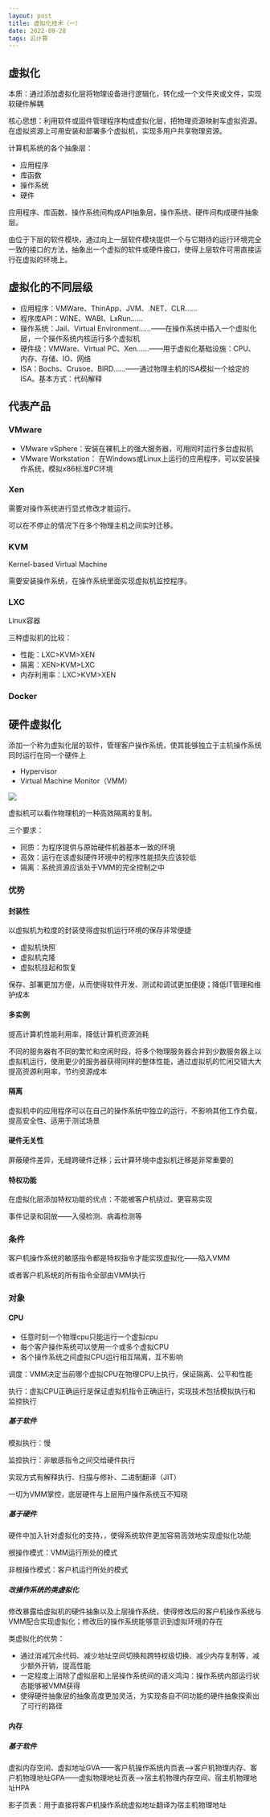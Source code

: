 ```yaml
---
layout: post
title: 虚拟化技术（一）
date: 2022-09-28
tags: 云计算
---
```


## 虚拟化

本质：通过添加虚拟化层将物理设备进行逻辑化，转化成一个文件夹或文件，实现软硬件解耦

核心思想：利用软件或固件管理程序构成虚拟化层，把物理资源映射车虚拟资源。在虚拟资源上可用安装和部署多个虚拟机，实现多用户共享物理资源。

计算机系统的各个抽象层：

- 应用程序
- 库函数
- 操作系统
- 硬件

应用程序、库函数、操作系统间构成API抽象层，操作系统、硬件间构成硬件抽象层。

由位于下层的软件模块，通过向上一层软件模块提供一个与它期待的运行环境完全一致的接口的方法，抽象出一个虚拟的软件或硬件接口，使得上层软件可用直接运行在虚拟的环境上。

## 虚拟化的不同层级

- 应用程序：VMWare、ThinApp、JVM、.NET、CLR……
- 程序库API：WINE、WABI、LxRun……
- 操作系统：Jail、Virtual Environment……——在操作系统中插入一个虚拟化层，一个操作系统内核运行多个虚拟机
- 硬件级：VMWare、Virtual PC、Xen……——用于虚拟化基础设施：CPU、内存、存储、IO、网络
- ISA：Bochs、Crusoe、BIRD……——通过物理主机的ISA模拟一个给定的ISA。基本方式：代码解释

## 代表产品

### VMware

- VMware vSphere：安装在裸机上的强大服务器，可用同时运行多台虚拟机
- VMware Workstation： 在Windows或Linux上运行的应用程序，可以安装操作系统，模拟x86标准PC环境

### Xen

需要对操作系统进行显式修改才能运行。

可以在不停止的情况下在多个物理主机之间实时迁移。

### KVM

Kernel-based Virtual Machine

需要安装操作系统，在操作系统里面实现虚拟机监控程序。

### LXC

Linux容器

三种虚拟机的比较：

- 性能：LXC>KVM>XEN
- 隔离：XEN>KVM>LXC
- 内存利用率：LXC>KVM>XEN

### Docker

## 硬件虚拟化

添加一个称为虚拟化层的软件，管理客户操作系统，使其能够独立于主机操作系统同时运行在同一个硬件上

- Hypervisor
- Virtual Machine Monitor（VMM）

![](https://newtank1.github.io/assets/images/QQ截图20220928145004.png)

虚拟机可以看作物理机的一种高效隔离的复制。

三个要求：

- 同质：为程序提供与原始硬件机器基本一致的环境
- 高效：运行在该虚拟硬件环境中的程序性能损失应该较低
- 隔离：系统资源应该处于VMM的完全控制之中

### 优势

#### 封装性

以虚拟机为粒度的封装使得虚拟机运行环境的保存非常便捷

- 虚拟机快照
- 虚拟机克隆
- 虚拟机挂起和恢复

保存、部署更加方便，从而使得软件开发、测试和调试更加便捷；降低IT管理和维护成本

#### 多实例

提高计算机性能利用率，降低计算机资源消耗

不同的服务器有不同的繁忙和空闲时段，将多个物理服务器合并到少数服务器上以虚拟机运行，使用更少的服务器获得同样的整体性能，通过虚拟机的忙闲交错大大提高资源利用率，节约资源成本

#### 隔离

虚拟机中的应用程序可以在自己的操作系统中独立的运行，不影响其他工作负载，提高安全性、适用于测试场景

#### 硬件无关性

屏蔽硬件差异，无缝跨硬件迁移；云计算环境中虚拟机迁移是非常重要的

#### 特权功能

在虚拟化层添加特权功能的优点：不能被客户机绕过、更容易实现

事件记录和回放——入侵检测、病毒检测等

### 条件

客户机操作系统的敏感指令都是特权指令才能实现虚拟化——陷入VMM

或者客户机系统的所有指令全部由VMM执行

### 对象

#### CPU

- 任意时刻一个物理cpu只能运行一个虚拟cpu
- 每个客户操作系统可以使用一个或多个虚拟CPU
- 各个操作系统之间虚拟CPU运行相互隔离，互不影响

调度：VMM决定当前哪个虚拟CPU在物理CPU上执行，保证隔离、公平和性能

执行：虚拟CPU正确运行是保证虚拟机指令正确运行，实现技术包括模拟执行和监控执行

##### 基于软件

模拟执行：慢

监控执行：非敏感指令之间交给硬件执行

实现方式有解释执行、扫描与修补、二进制翻译（JIT）

一切为VMM掌控，底层硬件与上层用户操作系统互不知晓

##### 基于硬件

硬件中加入针对虚拟化的支持，，使得系统软件更加容易高效地实现虚拟化功能

根操作模式：VMM运行所处的模式

非根操作模式：客户机运行所处的模式

##### 改操作系统的类虚拟化

修改暴露给虚拟机的硬件抽象以及上层操作系统，使得修改后的客户机操作系统与VMM配合实现虚拟化；修改后的操作系统能够意识到虚拟环境的存在

类虚拟化的优势：

- 通过消减冗余代码、减少地址空间切换和跨特权级切换、减少内存复制等，减少额外开销，提高性能
- 一定程度上消除了虚拟层和上层操作系统间的语义鸿沟：操作系统内部运行状态能够被VMM获得
- 使得硬件抽象层的抽象高度更加灵活，为实现各自不同功能的硬件抽象探索出了可行的路径

#### 内存

##### 基于软件

虚拟内存空间、虚拟地址GVA——客户机操作系统内页表——>客户机物理内存、客户机物理地址GPA——虚拟物理地址页表——>宿主机物理内存空间、宿主机物理地址HPA



影子页表：用于直接将客户机操作系统虚拟地址翻译为宿主机物理地址
